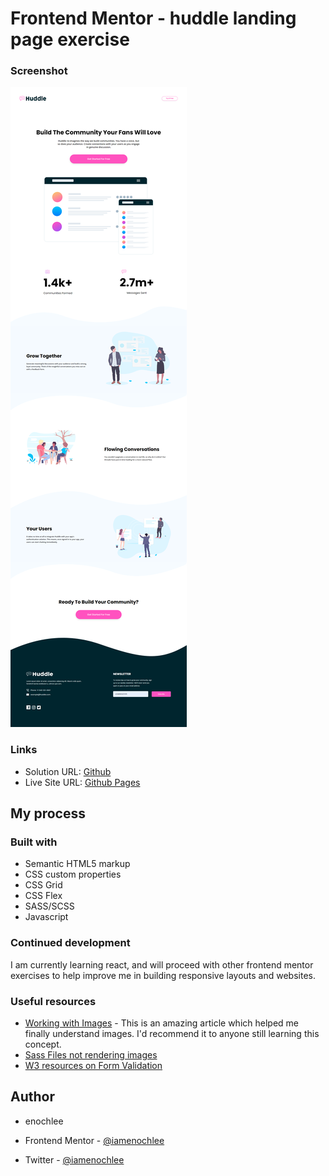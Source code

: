 # Frontend Mentor - huddle landing page exercise

### Screenshot

![](images/Frontend%20Mentor%20_%20Huddle%20landing%20page%20with%20curved%20sections.png)

### Links

- Solution URL: [Github](https://github.com/iamenochlee/frontendmentor/master/huddle-landing-page-with-curved-sections-master)
- Live Site URL: [Github Pages](https://github.com/iamenochlee/frontendmentor/tree/master/huddle-landing-page-with-curved-sections-master)

## My process

### Built with

- Semantic HTML5 markup
- CSS custom properties
- CSS Grid
- CSS Flex
- SASS/SCSS
- Javascript


### Continued development

I am currently learning react, and will proceed with other frontend mentor exercises to help improve me in building responsive layouts and websites.

### Useful resources


- [Working with Images](https://www.w3schools.com/css/css3_images.asp) - This is an amazing article which helped me finally understand images. I'd recommend it to anyone still learning this concept.
- [Sass Files not rendering images](https://stackoverflow.com/questions/50205831/my-scss-files-wont-load-on-github-html-pages-for-some-reason)
- [W3 resources on Form Validation](https://www.w3resource.com/javascript/form/javascript-sample-registration-form-validation.php)


## Author

- enochlee

- Frontend Mentor - [@iamenochlee](https://www.frontendmentor.io/profile/iamenochlee)
- Twitter - [@iamenochlee](https://twitter.com/iamenochlee)
